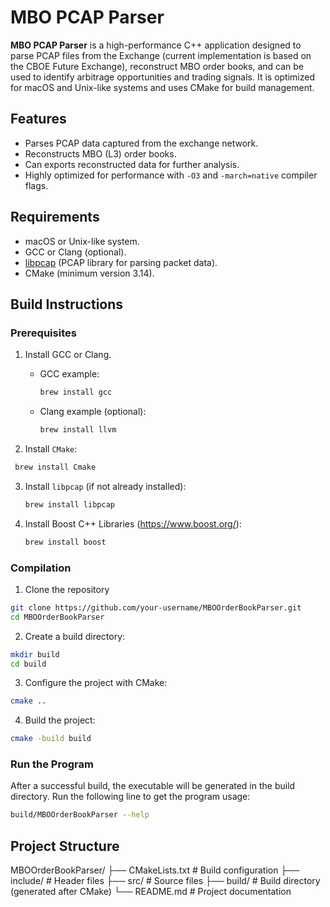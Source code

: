 # MBO PCAP Parser

**MBO PCAP Parser** is a high-performance C++ application designed to parse PCAP files from the Exchange (current implementation is based on the CBOE Future Exchange), reconstruct MBO order books, and can be used to identify arbitrage opportunities and trading signals. It is optimized for macOS and Unix-like systems and uses CMake for build management.

## Features
- Parses PCAP data captured from the exchange network.
- Reconstructs MBO (L3) order books.
- Can exports reconstructed data for further analysis.
- Highly optimized for performance with `-O3` and `-march=native` compiler flags.

## Requirements
- macOS or Unix-like system.
- GCC or Clang (optional).
- [libpcap](https://www.tcpdump.org/) (PCAP library for parsing packet data).
- CMake (minimum version 3.14).

## Build Instructions

### Prerequisites
1. Install GCC or Clang.
   - GCC example:
     ```zsh
     brew install gcc
     ```
   - Clang example (optional):
     ```zsh
     brew install llvm
     ```
    
2. Install `CMake`:
  ```zsh
   brew install Cmake
  ```

3. Install `libpcap` (if not already installed):
   ```zsh
   brew install libpcap
   ```
4. Install Boost C++ Libraries (https://www.boost.org/):
   ```zsh
   brew install boost
   ```

### Compilation
1. Clone the repository
  ```zsh
  git clone https://github.com/your-username/MBOOrderBookParser.git
  cd MBOOrderBookParser
  ```
2. Create a build directory:
  ```zsh
  mkdir build
  cd build
  ```
3. Configure the project with CMake:
  ```zsh
  cmake ..
  ```
4. Build the project:
  ```zsh
  cmake -build build
  ```

### Run the Program
After a successful build, the executable will be generated in the build directory. Run the following line to get the program usage:
  ```zsh
  build/MBOOrderBookParser --help
  ```

## Project Structure
MBOOrderBookParser/
├── CMakeLists.txt      # Build configuration
├── include/            # Header files
├── src/                # Source files
├── build/              # Build directory (generated after CMake)
└── README.md           # Project documentation

   


